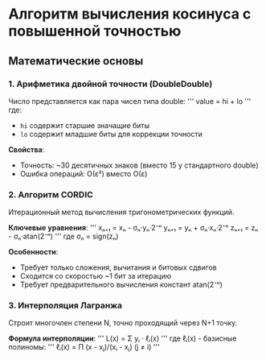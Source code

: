# Алгоритм вычисления косинуса с повышенной точностью

## Математические основы

### 1. Арифметика двойной точности (DoubleDouble)
Число представляется как пара чисел типа double:
'''
value = hi + lo
'''
где:
- `hi` содержит старшие значащие биты
- `lo` содержит младшие биты для коррекции точности

**Свойства**:
- Точность: ~30 десятичных знаков (вместо 15 у стандартного double)
- Ошибка операций: O(ε²) вместо O(ε)

### 2. Алгоритм CORDIC
Итерационный метод вычисления тригонометрических функций.

**Ключевые уравнения**:
'''
xₙ₊₁ = xₙ - σₙ·yₙ·2⁻ⁿ
yₙ₊₁ = yₙ + σₙ·xₙ·2⁻ⁿ
zₙ₊₁ = zₙ - σₙ·atan(2⁻ⁿ)
'''
где σₙ = sign(zₙ)

**Особенности**:
- Требует только сложения, вычитания и битовых сдвигов
- Сходится со скоростью ~1 бит за итерацию
- Требует предварительного вычисления констант atan(2⁻ⁿ)

### 3. Интерполяция Лагранжа
Строит многочлен степени N, точно проходящий через N+1 точку.

**Формула интерполяции**:
'''
L(x) = Σ yᵢ · ℓᵢ(x)
'''
где ℓᵢ(x) - базисные полиномы:
'''
ℓᵢ(x) = Π (x - xⱼ)/(xᵢ - xⱼ) (j ≠ i)
'''







